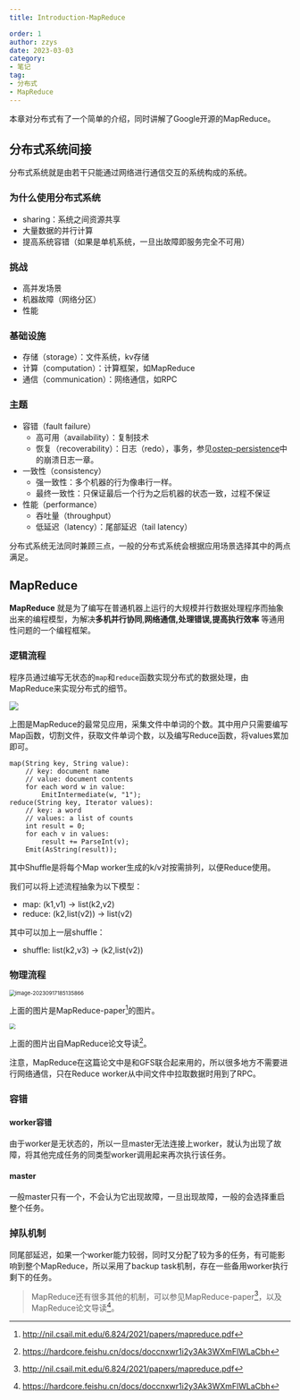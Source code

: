 ```yaml
---
title: Introduction-MapReduce

order: 1
author: zzys
date: 2023-03-03
category:
- 笔记
tag:
- 分布式
- MapReduce
---
```


本章对分布式有了一个简单的介绍，同时讲解了Google开源的MapReduce。

## 分布式系统间接

分布式系统就是由若干只能通过网络进行通信交互的系统构成的系统。

### 为什么使用分布式系统

- sharing：系统之间资源共享
- 大量数据的并行计算
- 提高系统容错（如果是单机系统，一旦出故障即服务完全不可用）

### 挑战

- 高并发场景
- 机器故障（网络分区）
- 性能

### 基础设施

- 存储（storage）：文件系统，kv存储
- 计算（computation）：计算框架，如MapReduce
- 通信（communication）：网络通信，如RPC

### 主题

- 容错（fault failure）
  - 高可用（availability）：复制技术
  - 恢复（recoverability）：日志（redo），事务，参见[ostep-persistence](../../basic/ostep/ostep-persistence.md)中的崩溃日志一章。
- 一致性（consistency）
  - 强一致性：多个机器的行为像串行一样。
  - 最终一致性：只保证最后一个行为之后机器的状态一致，过程不保证
- 性能（performance）
  - 吞吐量（throughput）
  - 低延迟（latency）：尾部延迟（tail latency）

分布式系统无法同时兼顾三点，一般的分布式系统会根据应用场景选择其中的两点满足。

## MapReduce

 **MapReduce**  就是为了编写在普通机器上运行的大规模并行数据处理程序而抽象出来的编程模型，为解决**多机并行协同**,**网络通信,处理错误,提高执行效率** 等通用性问题的一个编程框架。

### 逻辑流程

程序员通过编写无状态的`map`和`reduce`函数实现分布式的数据处理，由MapReduce来实现分布式的细节。

![](https://blog-zzys.oss-cn-beijing.aliyuncs.com/articles/2441fb4db13f788cf4f76fa72eb955a3.png)

上图是MapReduce的最常见应用，采集文件中单词的个数。其中用户只需要编写Map函数，切割文件，获取文件单词个数，以及编写Reduce函数，将values累加即可。

```
map(String key, String value):
	// key: document name
	// value: document contents
	for each word w in value:
		EmitIntermediate(w, "1");
reduce(String key, Iterator values):
	// key: a word
	// values: a list of counts
	int result = 0;
	for each v in values:
		result += ParseInt(v);
	Emit(AsString(result));
```

其中Shuffle是将每个Map worker生成的k/v对按需排列，以便Reduce使用。

我们可以将上述流程抽象为以下模型：

- map: (k1,v1) -> list(k2,v2)
- reduce: (k2,list(v2)) -> list(v2)

其中可以加上一层shuffle：

- shuffle: list(k2,v3) -> (k2,list(v2))

### 物理流程

<img src="https://blog-zzys.oss-cn-beijing.aliyuncs.com/articles/c26cce3bc7bbea604b0cf8ebf3cba20e.png" alt="image-20230917185135866" style="zoom:67%;" />

上面的图片是MapReduce-paper[^MapReduce-paper]的图片。

<img src="https://blog-zzys.oss-cn-beijing.aliyuncs.com/articles/fccdaf0f73cd0d08ec07d293eb2756c0.svg" style="zoom:67%;" />

上面的图片出自MapReduce论文导读[^MapReduce论文导读]。

注意，MapReduce在这篇论文中是和GFS联合起来用的，所以很多地方不需要进行网络通信，只在Reduce worker从中间文件中拉取数据时用到了RPC。

### 容错

#### worker容错

由于worker是无状态的，所以一旦master无法连接上worker，就认为出现了故障，将其他完成任务的同类型worker调用起来再次执行该任务。

#### master

一般master只有一个，不会认为它出现故障，一旦出现故障，一般的会选择重启整个任务。

### 掉队机制

同尾部延迟，如果一个worker能力较弱，同时又分配了较为多的任务，有可能影响到整个MapReduce，所以采用了backup task机制，存在一些备用worker执行剩下的任务。

> MapReduce还有很多其他的机制，可以参见MapReduce-paper[^MapReduce-paper]，以及MapReduce论文导读[^MapReduce论文导读]。



[^MapReduce-paper]: http://nil.csail.mit.edu/6.824/2021/papers/mapreduce.pdf

[^MapReduce论文导读]: https://hardcore.feishu.cn/docs/doccnxwr1i2y3Ak3WXmFlWLaCbh